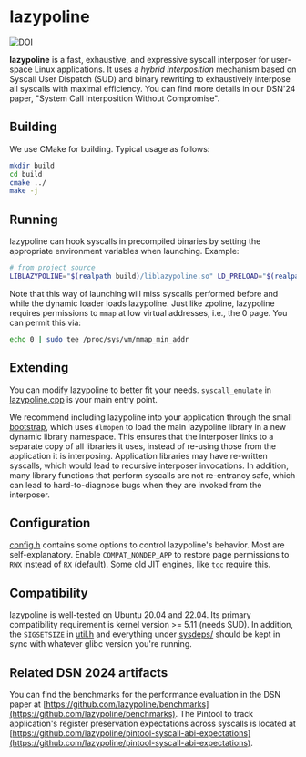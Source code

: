 # lazypoline

[![DOI](https://zenodo.org/badge/DOI/10.5281/zenodo.10372035.svg)](https://doi.org/10.5281/zenodo.10372035)

**lazypoline** is a fast, exhaustive, and expressive syscall interposer for user-space Linux applications. It uses a _hybrid interposition_ mechanism based on Syscall User Dispatch (SUD) and binary rewriting to exhaustively interpose all syscalls with maximal efficiency. You can find more details in our DSN'24 paper, "System Call Interposition Without Compromise".

## Building
We use CMake for building. Typical usage as follows:
```bash
mkdir build
cd build
cmake ../
make -j
```

## Running
lazypoline can hook syscalls in precompiled binaries by setting the appropriate environment variables when launching. Example:
```bash
# from project source
LIBLAZYPOLINE="$(realpath build)/liblazypoline.so" LD_PRELOAD="$(realpath build)/libbootstrap.so" <some binary>
```

Note that this way of launching will miss syscalls performed before and while the dynamic loader loads lazypoline.
Just like zpoline, lazypoline requires permissions to `mmap` at low virtual addresses, i.e., the 0 page. You can permit this via:
```bash
echo 0 | sudo tee /proc/sys/vm/mmap_min_addr
```

## Extending
You can modify lazypoline to better fit your needs. `syscall_emulate` in [lazypoline.cpp](/lazypoline.cpp) is your main entry point. 

We recommend including lazypoline into your application through the small [bootstrap](/bootstrap_runtime.cpp), which uses `dlmopen` to load the main lazypoline library in a new dynamic library namespace. This ensures that the interposer links to a separate copy of all libraries it uses, instead of re-using those from the application it is interposing. Application libraries may have re-written syscalls, which would lead to recursive interposer invocations. In addition, many library functions that perform syscalls are not re-entrancy safe, which can lead to hard-to-diagnose bugs when they are invoked from the interposer. 

## Configuration
[config.h](/config.h) contains some options to control lazypoline's behavior. Most are self-explanatory. Enable `COMPAT_NONDEP_APP` to restore page permissions to `RWX` instead of `RX` (default). Some old JIT engines, like [`tcc`](https://bellard.org/tcc/) require this.

## Compatibility
lazypoline is well-tested on Ubuntu 20.04 and 22.04. Its primary compatibility requirement is kernel version >= 5.11 (needs SUD). In addition, the `SIGSETSIZE` in [util.h](/util.h) and everything under [sysdeps/](/sysdeps/) should be kept in sync with whatever glibc version you're running. 

## Related DSN 2024 artifacts
You can find the benchmarks for the performance evaluation in the DSN paper at [https://github.com/lazypoline/benchmarks](https://github.com/lazypoline/benchmarks). The Pintool to track application's register preservation expectations across syscalls is located at [https://github.com/lazypoline/pintool-syscall-abi-expectations](https://github.com/lazypoline/pintool-syscall-abi-expectations). 
